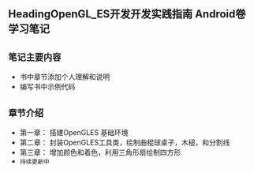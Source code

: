## HeadingOpenGL_ES开发开发实践指南 Android卷 学习笔记

## `笔记主要内容`
 * 书中章节添加个人理解和说明
 * 编写书中示例代码

## `章节介绍`

 * 第一章： 搭建OpenGLES 基础环境
 * 第二章： 封装OpenGLES工具类，绘制曲棍球桌子，木槌，和分割线
 * 第三章： 增加颜色和着色，利用三角形扇绘制四方形
 * `持续更新中`
